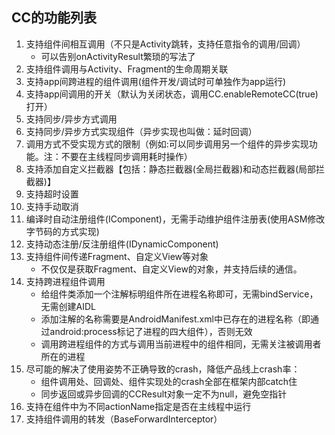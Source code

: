 ## CC的功能列表

1. 支持组件间相互调用（不只是Activity跳转，支持任意指令的调用/回调）
	- 可以告别onActivityResult繁琐的写法了
2. 支持组件调用与Activity、Fragment的生命周期关联
3. 支持app间跨进程的组件调用(组件开发/调试时可单独作为app运行)
4. 支持app间调用的开关（默认为关闭状态，调用CC.enableRemoteCC(true)打开）
5. 支持同步/异步方式调用
6. 支持同步/异步方式实现组件（异步实现也叫做：延时回调）
7. 调用方式不受实现方式的限制（例如:可以同步调用另一个组件的异步实现功能。注：不要在主线程同步调用耗时操作）
8. 支持添加自定义拦截器【包括：静态拦截器(全局拦截器)和动态拦截器(局部拦截器)】
9. 支持超时设置
10. 支持手动取消
11. 编译时自动注册组件(IComponent)，无需手动维护组件注册表(使用ASM修改字节码的方式实现)
12. 支持动态注册/反注册组件(IDynamicComponent)
13. 支持组件间传递Fragment、自定义View等对象
    - 不仅仅是获取Fragment、自定义View的对象，并支持后续的通信。
14. 支持跨进程组件调用
    - 给组件类添加一个注解标明组件所在进程名称即可，无需bindService，无需创建AIDL
    - 添加注解的名称需要是AndroidManifest.xml中已存在的进程名称（即通过android:process标记了进程的四大组件），否则无效
    - 调用跨进程组件的方式与调用当前进程中的组件相同，无需关注被调用者所在的进程
15. 尽可能的解决了使用姿势不正确导致的crash，降低产品线上crash率： 
    - 组件调用处、回调处、组件实现处的crash全部在框架内部catch住
    - 同步返回或异步回调的CCResult对象一定不为null，避免空指针
16. 支持在组件中为不同actionName指定是否在主线程中运行
17. 支持组件调用的转发（BaseForwardInterceptor）
